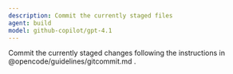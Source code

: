 ```yaml
---
description: Commit the currently staged files
agent: build
model: github-copilot/gpt-4.1
---
```


Commit the currently staged changes following the instructions in
@opencode/guidelines/gitcommit.md .
